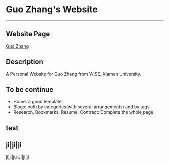 # Guo Zhang's Website 

----

## Website Page
[Guo Zhang](https://guo-zhang.github.io)

## Description
A Personal Website for Guo Zhang from WISE, Xiamen University.

## To be continue
- Home: a good template
- Blogs: both by categories(with several arrangements) and by tags
- Research, Bookmarks, Resume, Contract: Complete the whole page

## test

ji|ji|ji
----
ji|ji|ju
JI|ji|ji
